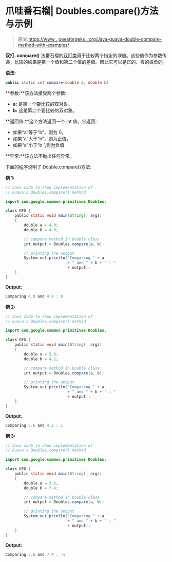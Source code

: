 # 爪哇番石榴| Doubles.compare()方法与示例

> 原文:[https://www . geesforgeks . org/Java-guava-double-compare-method-with-examples/](https://www.geeksforgeeks.org/java-guava-doubles-compare-method-with-examples/)

**双打. compare()** 法番石榴的[双打类](https://www.geeksforgeeks.org/doubles-class-guava-java/)用于比较两个指定的*双*值。这些值作为参数传递，比较的结果是第一个值和第二个值的差值。因此它可以是正的、零的或负的。

**语法:**

```java
public static int compare(double a, double b)

```

**参数:**该方法接受两个参数:

*   **a:** 是第一个要比较的双对象。
*   **b:** 这是第二个要比较的双对象。

**返回值:**这个方法返回一个 int 值。它返回:

*   如果“a”等于“b”，则为 0，
*   如果“a”大于“b”，则为正值，
*   如果“a”小于“b ”,则为负值

**异常:**该方法不抛出任何异常。

下面的程序说明了 Double.compare()方法:

**例 1:**

```java
// Java code to show implementation of
// Guava's Doubles.compare() method

import com.google.common.primitives.Doubles;

class GFG {
    public static void main(String[] args)
    {
        double a = 4.0;
        double b = 4.0;

        // compare method in Double class
        int output = Doubles.compare(a, b);

        // printing the output
        System.out.println("Comparing " + a
                           + " and " + b + " : "
                           + output);
    }
}
```

**Output:**

```java
Comparing 4.0 and 4.0 : 0

```

**例 2:**

```java
// Java code to show implementation of
// Guava's Doubles.compare() method

import com.google.common.primitives.Doubles;

class GFG {
    public static void main(String[] args)
    {
        double a = 5.6;
        double b = 4.2;

        // compare method in Double class
        int output = Doubles.compare(a, b);

        // printing the output
        System.out.println("Comparing " + a
                           + " and " + b + " : "
                           + output);
    }
}
```

**Output:**

```java
Comparing 5.6 and 4.2 : 1

```

**例 3:**

```java
// Java code to show implementation of
// Guava's Doubles.compare() method

import com.google.common.primitives.Doubles;

class GFG {
    public static void main(String[] args)
    {
        double a = 3.6;
        double b = 7.4;

        // compare method in Double class
        int output = Doubles.compare(a, b);

        // printing the output
        System.out.println("Comparing " + a
                           + " and " + b + " : "
                           + output);
    }
}
```

**Output:**

```java
Comparing 3.6 and 7.4 : -1

```